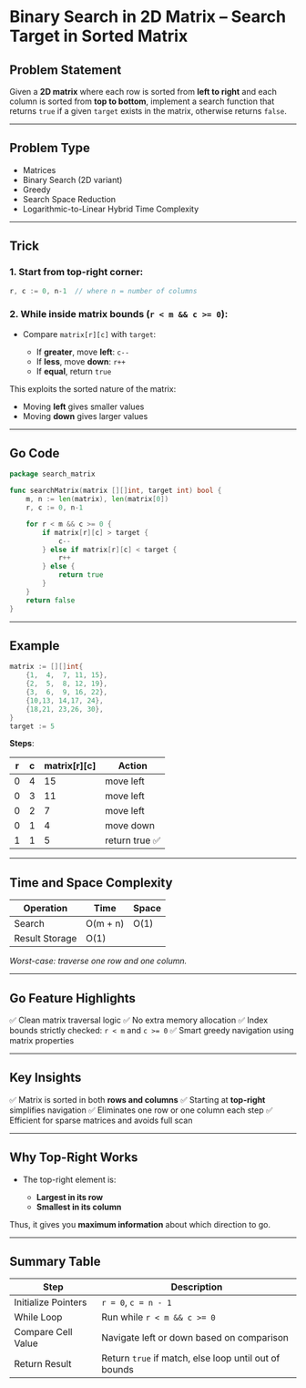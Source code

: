 # Binary Search in 2D Matrix – Search Target in Sorted Matrix

## Problem Statement

Given a **2D matrix** where each row is sorted from **left to right** and each column is sorted from **top to bottom**, implement a search function that returns `true` if a given `target` exists in the matrix, otherwise returns `false`.

---

## Problem Type

* Matrices
* Binary Search (2D variant)
* Greedy
* Search Space Reduction
* Logarithmic-to-Linear Hybrid Time Complexity

---

## Trick

### 1. Start from **top-right** corner:

```go
r, c := 0, n-1  // where n = number of columns
```

### 2. While inside matrix bounds (`r < m && c >= 0`):

* Compare `matrix[r][c]` with `target`:

    * If **greater**, move **left**: `c--`
    * If **less**, move **down**: `r++`
    * If **equal**, return `true`

This exploits the sorted nature of the matrix:

* Moving **left** gives smaller values
* Moving **down** gives larger values

---

## Go Code

```go
package search_matrix

func searchMatrix(matrix [][]int, target int) bool {
	m, n := len(matrix), len(matrix[0])
	r, c := 0, n-1

	for r < m && c >= 0 {
		if matrix[r][c] > target {
			c--
		} else if matrix[r][c] < target {
			r++
		} else {
			return true
		}
	}
	return false
}
```

---

## Example

```go
matrix := [][]int{
    {1,  4,  7, 11, 15},
    {2,  5,  8, 12, 19},
    {3,  6,  9, 16, 22},
    {10,13, 14,17, 24},
    {18,21, 23,26, 30},
}
target := 5
```

**Steps**:

| r | c | matrix\[r]\[c] | Action        |
| - | - | -------------- | ------------- |
| 0 | 4 | 15             | move left     |
| 0 | 3 | 11             | move left     |
| 0 | 2 | 7              | move left     |
| 0 | 1 | 4              | move down     |
| 1 | 1 | 5              | return true ✅ |

---

## Time and Space Complexity

| Operation      | Time     | Space |
| -------------- | -------- | ----- |
| Search         | O(m + n) | O(1)  |
| Result Storage | O(1)     |       |

*Worst-case: traverse one row and one column.*

---

## Go Feature Highlights

✅ Clean matrix traversal logic
✅ No extra memory allocation
✅ Index bounds strictly checked: `r < m` and `c >= 0`
✅ Smart greedy navigation using matrix properties

---

## Key Insights

✅ Matrix is sorted in both **rows and columns**
✅ Starting at **top-right** simplifies navigation
✅ Eliminates one row or one column each step
✅ Efficient for sparse matrices and avoids full scan

---

## Why Top-Right Works

* The top-right element is:

    * **Largest in its row**
    * **Smallest in its column**

Thus, it gives you **maximum information** about which direction to go.

---

## Summary Table

| Step                | Description                                           |
| ------------------- | ----------------------------------------------------- |
| Initialize Pointers | `r = 0`, `c = n - 1`                                  |
| While Loop          | Run while `r < m && c >= 0`                           |
| Compare Cell Value  | Navigate left or down based on comparison             |
| Return Result       | Return `true` if match, else loop until out of bounds |

